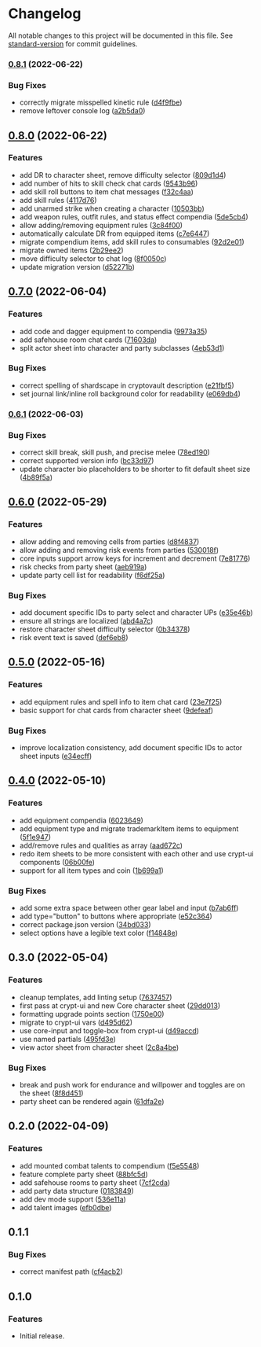 # Changelog

All notable changes to this project will be documented in this file. See [standard-version](https://github.com/conventional-changelog/standard-version) for commit guidelines.

### [0.8.1](https://github.com/OfficerHalf/cryptomancer-fvtt/compare/v0.8.0...v0.8.1) (2022-06-22)


### Bug Fixes

* correctly migrate misspelled kinetic rule ([d4f9fbe](https://github.com/OfficerHalf/cryptomancer-fvtt/commit/d4f9fbe28b04340ee2b79615965f030b575d0c61))
* remove leftover console log ([a2b5da0](https://github.com/OfficerHalf/cryptomancer-fvtt/commit/a2b5da0113a11e8f00d8db9c71a376d9b656624b))

## [0.8.0](https://github.com/OfficerHalf/cryptomancer-fvtt/compare/v0.7.0...v0.8.0) (2022-06-22)


### Features

* add DR to character sheet, remove difficulty selector ([809d1d4](https://github.com/OfficerHalf/cryptomancer-fvtt/commit/809d1d48e45b5cfe304faab3522da270517903a1))
* add number of hits to skill check chat cards ([9543b96](https://github.com/OfficerHalf/cryptomancer-fvtt/commit/9543b967f3f62ad0460e4a048c9fe6fdd33b0ede))
* add skill roll buttons to item chat messages ([f32c4aa](https://github.com/OfficerHalf/cryptomancer-fvtt/commit/f32c4aa9816e32ef26783df1dc1a2dce944c03b6))
* add skill rules ([4117d76](https://github.com/OfficerHalf/cryptomancer-fvtt/commit/4117d7623dd14110bfac2da96249e522dffce853))
* add unarmed strike when creating a character ([10503bb](https://github.com/OfficerHalf/cryptomancer-fvtt/commit/10503bb5032c39c2d2dfb374f7fa6dde89e4ea23))
* add weapon rules, outfit rules, and status effect compendia ([5de5cb4](https://github.com/OfficerHalf/cryptomancer-fvtt/commit/5de5cb4bbecf32825c4f2dd3a6a51737c0fbb13a))
* allow adding/removing equipment rules ([3c84f00](https://github.com/OfficerHalf/cryptomancer-fvtt/commit/3c84f007dc115d51c3a91a0d2c45dc9fa127741b))
* automatically calculate DR from equipped items ([c7e6447](https://github.com/OfficerHalf/cryptomancer-fvtt/commit/c7e644779aa68dec940fff4145e15f779b42d303))
* migrate compendium items, add skill rules to consumables ([92d2e01](https://github.com/OfficerHalf/cryptomancer-fvtt/commit/92d2e01a17226495102f21f3abf9c2b1445c4cf5))
* migrate owned items ([2b29ee2](https://github.com/OfficerHalf/cryptomancer-fvtt/commit/2b29ee220f98a53b21c8745edb0d02b78f516528))
* move difficulty selector to chat log ([8f0050c](https://github.com/OfficerHalf/cryptomancer-fvtt/commit/8f0050ca39697f80b498d5ec565350e088de0fd3))
* update migration version ([d52271b](https://github.com/OfficerHalf/cryptomancer-fvtt/commit/d52271b533df629a4d674ed078af413e22414536))

## [0.7.0](https://github.com/OfficerHalf/cryptomancer-fvtt/compare/v0.6.1...v0.7.0) (2022-06-04)


### Features

* add code and dagger equipment to compendia ([9973a35](https://github.com/OfficerHalf/cryptomancer-fvtt/commit/9973a351154012c221391c718b438a4b63f3f5ec))
* add safehouse room chat cards ([71603da](https://github.com/OfficerHalf/cryptomancer-fvtt/commit/71603da8c547f10d5642350cc64fbf8df744bf8c))
* split actor sheet into character and party subclasses ([4eb53d1](https://github.com/OfficerHalf/cryptomancer-fvtt/commit/4eb53d1fa3b141a2ad72468e3a997b08232d8a23))


### Bug Fixes

* correct spelling of shardscape in cryptovault description ([e21fbf5](https://github.com/OfficerHalf/cryptomancer-fvtt/commit/e21fbf54c2e232c8368e2035f2f89afb8604243d))
* set journal link/inline roll background color for readability ([e069db4](https://github.com/OfficerHalf/cryptomancer-fvtt/commit/e069db4869945427f8e744a75f9c1c789c410b58))

### [0.6.1](https://github.com/OfficerHalf/cryptomancer-fvtt/compare/v0.6.0...v0.6.1) (2022-06-03)


### Bug Fixes

* correct skill break, skill push, and precise melee ([78ed190](https://github.com/OfficerHalf/cryptomancer-fvtt/commit/78ed1909f5eac89547491c67ea4ca02c87a1b25a))
* correct supported version info ([bc33d97](https://github.com/OfficerHalf/cryptomancer-fvtt/commit/bc33d97d2ac5f310a1e1989bc9d1d41886fed830))
* update character bio placeholders to be shorter to fit default sheet size ([4b89f5a](https://github.com/OfficerHalf/cryptomancer-fvtt/commit/4b89f5a0d42a5dfe0f94f066bd8e697771b5a627))

## [0.6.0](https://github.com/OfficerHalf/cryptomancer-fvtt/compare/v0.5.0...v0.6.0) (2022-05-29)


### Features

* allow adding and removing cells from parties ([d8f4837](https://github.com/OfficerHalf/cryptomancer-fvtt/commit/d8f48372d9d6a4a60f4ce9c06f6ab12d1062a8a0))
* allow adding and removing risk events from parties ([530018f](https://github.com/OfficerHalf/cryptomancer-fvtt/commit/530018fd7e2294a1113fccb64733b2ef0a7e77fa))
* core inputs support arrow keys for increment and decrement ([7e81776](https://github.com/OfficerHalf/cryptomancer-fvtt/commit/7e81776e2494490a2f918bc931ff37606907f711))
* risk checks from party sheet ([aeb919a](https://github.com/OfficerHalf/cryptomancer-fvtt/commit/aeb919a69fd5ad7b2f8bf9e3f46aaa971716d67c))
* update party cell list for readability ([f6df25a](https://github.com/OfficerHalf/cryptomancer-fvtt/commit/f6df25af397490680e13262aaebe6df4136880b9))


### Bug Fixes

* add document specific IDs to party select and character UPs ([e35e46b](https://github.com/OfficerHalf/cryptomancer-fvtt/commit/e35e46b23b6da0614f490793b715e3dcc1850d2a))
* ensure all strings are localized ([abd4a7c](https://github.com/OfficerHalf/cryptomancer-fvtt/commit/abd4a7cd3a3f17089aa4e521a90ff1a2dd5d595b))
* restore character sheet difficulty selector ([0b34378](https://github.com/OfficerHalf/cryptomancer-fvtt/commit/0b34378962fd4d2ac82a50e620bd378b00118dfb))
* risk event text is saved ([def6eb8](https://github.com/OfficerHalf/cryptomancer-fvtt/commit/def6eb8d49a83fdf9c56cef56194c13b54f77d59))

## [0.5.0](https://github.com/OfficerHalf/cryptomancer-fvtt/compare/v0.4.0...v0.5.0) (2022-05-16)


### Features

* add equipment rules and spell info to item chat card ([23e7f25](https://github.com/OfficerHalf/cryptomancer-fvtt/commit/23e7f25106f599c43ca3127bbc5d673b7ca64394))
* basic support for chat cards from character sheet ([9defeaf](https://github.com/OfficerHalf/cryptomancer-fvtt/commit/9defeaf770243f68c6152ffa231d9636be1966b2))


### Bug Fixes

* improve localization consistency, add document specific IDs to actor sheet inputs ([e34ecff](https://github.com/OfficerHalf/cryptomancer-fvtt/commit/e34ecff0ba31f7eb2de3f6d5396e2d2b112f7240))

## [0.4.0](https://github.com/OfficerHalf/cryptomancer-fvtt/compare/v0.3.0...v0.4.0) (2022-05-10)


### Features

* add equipment compendia ([6023649](https://github.com/OfficerHalf/cryptomancer-fvtt/commit/6023649116619cf0ac1e38f64652c90dc2bb3668))
* add equipment type and migrate trademarkItem items to equipment ([5f1e947](https://github.com/OfficerHalf/cryptomancer-fvtt/commit/5f1e947e63299ccf955d5f8e327c8a64e947c359))
* add/remove rules and qualities as array ([aad672c](https://github.com/OfficerHalf/cryptomancer-fvtt/commit/aad672c6a2d004907b49da967bcf4d1ffc3d5d68))
* redo item sheets to be more consistent with each other and use crypt-ui components ([06b00fe](https://github.com/OfficerHalf/cryptomancer-fvtt/commit/06b00fed38e17768b8833416a8e3813e30e5b58f))
* support for all item types and coin ([1b699a1](https://github.com/OfficerHalf/cryptomancer-fvtt/commit/1b699a104f1fceb5116db5a70b9d2ed02b39f403))


### Bug Fixes

* add some extra space between other gear label and input ([b7ab6ff](https://github.com/OfficerHalf/cryptomancer-fvtt/commit/b7ab6ff2c041eb6a019f7bca77533a8ea5b2cb6b))
* add type="button" to buttons where appropriate ([e52c364](https://github.com/OfficerHalf/cryptomancer-fvtt/commit/e52c3643500e38786b859dfeb90a68c4f7e1998c))
* correct package.json version ([34bd033](https://github.com/OfficerHalf/cryptomancer-fvtt/commit/34bd033614c2607cfa8cc71da5e89b2da3cec118))
* select options have a legible text color ([f14848e](https://github.com/OfficerHalf/cryptomancer-fvtt/commit/f14848eee2f1b1141f322493e13a031276bfc81d))

## 0.3.0 (2022-05-04)

### Features

- cleanup templates, add linting setup ([7637457](https://github.com/OfficerHalf/cryptomancer-fvtt/commit/7637457fe0489fa5858db27cae91248fa27f2dca))
- first pass at crypt-ui and new Core character sheet ([29dd013](https://github.com/OfficerHalf/cryptomancer-fvtt/commit/29dd013358b7b1ff8a483d53856a71667c3cfeb6))
- formatting upgrade points section ([1750e00](https://github.com/OfficerHalf/cryptomancer-fvtt/commit/1750e00aacafbb32613bb6c4ff6951c5dad9e9b4))
- migrate to crypt-ui vars ([d495d62](https://github.com/OfficerHalf/cryptomancer-fvtt/commit/d495d6249ad6059b2097a5d76ba39e243a4a8868))
- use core-input and toggle-box from crypt-ui ([d49accd](https://github.com/OfficerHalf/cryptomancer-fvtt/commit/d49accd7354630965f0ea4cf16a8f6a49e258648))
- use named partials ([495fd3e](https://github.com/OfficerHalf/cryptomancer-fvtt/commit/495fd3eb2276a7fa3d187168c154b0fb4aa7979a))
- view actor sheet from character sheet ([2c8a4be](https://github.com/OfficerHalf/cryptomancer-fvtt/commit/2c8a4be6d2899b56fc5b904456c4510320f2b809))

### Bug Fixes

- break and push work for endurance and willpower and toggles are on the sheet ([8f8d451](https://github.com/OfficerHalf/cryptomancer-fvtt/commit/8f8d4516fe9f67d212ad2c6f9ef6a2e4dc7bad3b))
- party sheet can be rendered again ([61dfa2e](https://github.com/OfficerHalf/cryptomancer-fvtt/commit/61dfa2ef733b8ddb6d3902887068890c5115d3ef))

## 0.2.0 (2022-04-09)

### Features

- add mounted combat talents to compendium ([f5e5548](https://github.com/OfficerHalf/cryptomancer-fvtt/commit/f5e5548f1c5acea6e76a9a4ac7beba4ea54b6822))
- feature complete party sheet ([88bfc5d](https://github.com/OfficerHalf/cryptomancer-fvtt/commit/88bfc5d0eeac6385e42a821854c5ddb2c5b999e3))
- add safehouse rooms to party sheet ([7cf2cda](https://github.com/OfficerHalf/cryptomancer-fvtt/commit/7cf2cda172cdbd3d2e3c7df2fecfaec27204df8d))
- add party data structure ([0183849](https://github.com/OfficerHalf/cryptomancer-fvtt/commit/0183849c560529462e9674bc4890d5383ccc3814))
- add dev mode support ([536e11a](https://github.com/OfficerHalf/cryptomancer-fvtt/commit/536e11a0eef3b944b4ddf64fa913cf4c34fd79fb))
- add talent images ([efb0dbe](https://github.com/OfficerHalf/cryptomancer-fvtt/commit/efb0dbec76706ec3cada4ffba38d4a48eaca858f))

## 0.1.1

### Bug Fixes

- correct manifest path ([cf4acb2](https://github.com/OfficerHalf/cryptomancer-fvtt/commit/cf4acb2ddc3f385b940f942d91972c399e7de963))

## 0.1.0

### Features

- Initial release.
